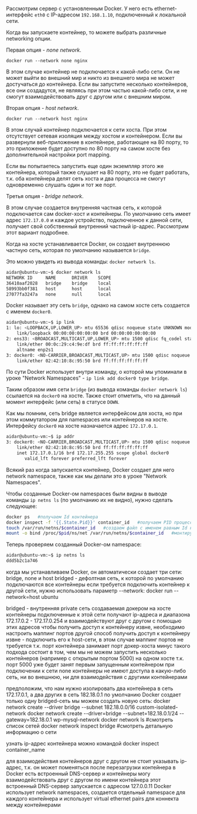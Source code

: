 Рассмотрим сервер с установленным Docker. У него есть ethernet-интерфейс `eth0` с IP-адресом `192.168.1.10`, подключенный к локальной сети.

Когда вы запускаете контейнер, то можете выбрать различные networking опции.

Первая опция - *none network*.

`docker run --network none nginx`

В этом случае контейнер не подключается к какой-либо сети. Он не может выйти во внешний мир и никто из внешнего мира не может достучаться до контейнера. Если вы запустите несколько контейнеров, все они создадутся, не являясь при этом частью какой-либо сети, и не смогут взаимодействовать друг с другом или с внешним миром.

Вторая опция - *host network*.

`docker run --network host nginx`

В этом случай контейнер подключается к сети хоста. При этом отсутствует сетевая изоляция между хостом и контейнером. Если вы развернули веб-приложение в контейнере, работающее на 80 порту, то это приложение будет доступно по 80 порту на самом хосте без дополнительной настройки port mapping.

Если вы попытаетесь запустить еще один экземпляр этого же контейнера, который также слушает на 80 порту, это не будет работать, т.к. оба контейнера делят сеть хоста и два процесса не смогут одновременно слушать один и тот же порт.

Третья опция - *bridge network*.

В этом случае создается внутренняя частная сеть, к которой подключается сам docker-хост и контейнеры. По умолчанию сеть имеет адрес `172.17.0.0` и каждое устройство, подключенное к данной сети, получает свой собственный внутренний частный ip-адрес. Рассмотрим этот вариант подробнее.

Когда на хосте устанавливается Docker, он создает внутреннюю частную сеть, которая по умолчанию называется `bridge`.

Это можно увидеть из вывода команды: `docker network ls`.

```bash
aidar@ubuntu-vm:~$ docker network ls
NETWORK ID     NAME      DRIVER    SCOPE
36410aaf2028   bridge    bridge    local
58993bb0f381   host      host      local
27077fa3247a   none      null      local
```

Docker называет эту сеть `bridge`, однако на самом хосте сеть создается с именем `docker0`.

```bash
aidar@ubuntu-vm:~$ ip link
1: lo: <LOOPBACK,UP,LOWER_UP> mtu 65536 qdisc noqueue state UNKNOWN mode DEFAULT group default qlen 1000
    link/loopback 00:00:00:00:00:00 brd 00:00:00:00:00:00
2: ens33: <BROADCAST,MULTICAST,UP,LOWER_UP> mtu 1500 qdisc fq_codel state UP mode DEFAULT group default qlen 1000
    link/ether 00:0c:29:c4:9e:df brd ff:ff:ff:ff:ff:ff
    altname enp2s1
3: docker0: <NO-CARRIER,BROADCAST,MULTICAST,UP> mtu 1500 qdisc noqueue state DOWN mode DEFAULT group default
    link/ether 02:42:10:8c:95:50 brd ff:ff:ff:ff:ff:ff
```

По сути Docker использует внутри команду, о которой мы упоминали в уроке "Network Namespaces" - `ip link add docker0 type bridge`.

Таким образом имя сети `bridge` (из вывода команды `docker network ls`) ссылается на `docker0` на хосте. Также стоит отметить, что на данный момент интерфейс (или сеть) в статусе `DOWN`.

Как мы помним, сеть bridge является интерфейсом для хоста, но при этом коммутатором для namespaces или контейнеров на хосте. Интерфейсу `docker0` на хосте назначается адрес `172.17.0.1`.

```bash
aidar@ubuntu-vm:~$ ip addr
3: docker0: <NO-CARRIER,BROADCAST,MULTICAST,UP> mtu 1500 qdisc noqueue state DOWN group default
    link/ether 02:42:10:8c:95:50 brd ff:ff:ff:ff:ff:ff
    inet 172.17.0.1/16 brd 172.17.255.255 scope global docker0
       valid_lft forever preferred_lft forever
```

Всякий раз когда запускается контейнер, Docker создает для него network namespace, также как мы делали это в уроке "Network Namespaces".

Чтобы созданные Docker-ом namespaces были видны в выводе команды `ip netns ls` (по умолчанию их не видно), нужно сделать следующее:

```bash
docker ps   #получаем Id контейнера
docker inspect -f '{{.State.Pid}}' container_id   #получаем PID процесса, запущенного контейнером на хосте
touch /var/run/netns/$container_id   #создаем файл с именем равным Id контейнера
mount -o bind /proc/$pid/ns/net /var/run/netns/$container_id   #монтируем
```

Теперь проверяем созданный Docker-ом namespace:

```bash
aidar@ubuntu-vm:~$ ip netns ls
ddd5b2c1a746
```

когда мы устанавливаем Docker, он автоматически создает три сети: bridge, none и host
bridged - дефолтная сеть, к которой по умолчанию подключаются все контейнеры
если требуется подключить контейнер к другой сети, нужно использовать параметр --network:
docker run --network=host ubuntu

bridged - внутренняя private сеть создаваемая докером на хосте
контейнеры подключенные к этой сети получают ip-адреса и диапазона 172.17.0.2 - 172.17.0.254 и взаимодействуют друг с другом с помощью этих адресов
чтобы получить доступ к контейнеру извне, необходимо настроить маппинг портов
другой способ получить доступ к контейнеру извне - подключить его к host-сети, в этом случае маппинг портов не требуется
т.к. порт контейнера занимает порт докер-хоста
минус такого подхода состоит в том, чем мы не можем запустить несколько контейнеров (например с открытым портом 5000) на одном хосте
т.к. порт 5000 уже будет занят первым запущенным контейнером
при подключении к сети none контейнеры не имеют доступа в какую-либо сеть, ни во внешнюю, ни для взаимодействия с другими контейнерами

предположим, что нам нужно изолировать два контейнера в сеть 172.17.0.1, а два других в сеть 182.18.0.1
по умолчанию Docker создает только одну bridged-сеть
мы можем создать новую сеть:
docker network create --driver bridge --subnet 182.18.0.0/16 custom-isolated-network
docker network create --driver=bridge --subnet=182.18.0.1/24 --gateway=182.18.0.1 wp-mysql-network
docker network ls   #смотреть список сетей
docker network inspect bridge   #смотреть детальную информацию о сети

узнать ip-адрес контейнера можно командой docker inspect container_name

для взаимодействия контейнеров друг с другом не стоит указывать ip-адрес, т.к. он может поменяться после перезагрузки контейнера
в Docker есть встроенный DNS-сервер и контейнеры могу взаимодействовать друг с другом по имени контейнера
этот встроенный DNS-сервер запускается с адресом 127.0.0.11
Docker использует network namespaces, создается отдельный namespace для каждого контейнера и использует virtual ethernet pairs
для коннекта между контейнерами